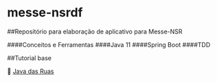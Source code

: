 # messe-nsrdf
##Repositório para elaboração de aplicativo para Messe-NSR</h2>

####Conceitos e Ferramentas
####Java 11
####Spring Boot
####TDD

##Tutorial base

:bookmark: [Java das Ruas ](https://www.youtube.com/channel/UCh6JnI1lxjUfIBXFMHa9UvA)
